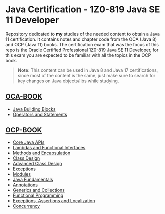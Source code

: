 # Java Certification - 1Z0-819 Java SE 11 Developer

Repository dedicated to **my** studies of the needed content to obtain a Java 11 certification. It contains notes and chapter code from the OCA (Java 8) and OCP (Java 11) books. The certification exam that was the focus of this repo is the Oracle Certified Professional 1Z0-819 Java SE 11 Developer, for this exam you are expected to be familiar with all the topics in the OCP book.

> **Note:** This content can be used in Java 8 and Java 17 certifications, since most of the content is the same, just make sure to search for key changes on Java objects/libs while studying.

## [OCA-BOOK](./src/oca/chapter)

- [Java Building Blocks](./src/oca/chapter/one)
- [Operators and Statements](./src/oca/chapter/two)

## [OCP-BOOK](./src/ocp/chapter)

- [Core Java APIs](./src/ocp/chapter/five)
- [Lambdas and Functional Interfaces](./src/ocp/chapter/six)
- [Methods and Encapsulation](./src/ocp/chapter/seven)
- [Class Design](./src/ocp/chapter/eight)
- [Advanced Class Design](./src/ocp/chapter/nine)
- [Exceptions](./src/ocp/chapter/ten)
- [Modules](./src/ocp/chapter/eleven)
- [Java Fundamentals](./src/ocp/chapter/twelve)
- [Annotations](./src/ocp/chapter/thirteen)
- [Generics and Collections](./src/ocp/chapter/fourteen)
- [Functional Programming](./src/ocp/chapter/fifteen)
- [Exceptions, Assertions and Localization](./src/ocp/chapter/sixteen)
- [Concurrency](./src/ocp/chapter/eighteen)
